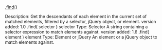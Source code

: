 ﻿[.find()](https://api.jquery.com/find/)


Description: Get the descendants of each element in the current set of matched elements, filtered by a selector, jQuery object, or element.
version added: 1.0
.find( selector ) 
selector
Type: Selector 
A string containing a selector expression to match elements against.
version added: 1.6
.find( element ) 
element
Type: Element or jQuery 
An element or a jQuery object to match elements against.